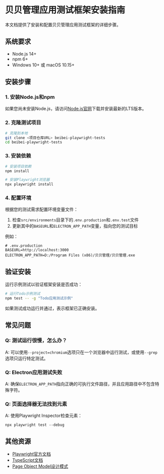 # 贝贝管理应用测试框架安装指南

本文档提供了安装和配置贝贝管理应用测试框架的详细步骤。

## 系统要求

- Node.js 14+
- npm 6+
- Windows 10+ 或 macOS 10.15+

## 安装步骤

### 1. 安装Node.js和npm

如果您尚未安装Node.js，请访问[Node.js官网](https://nodejs.org/)下载并安装最新的LTS版本。

### 2. 克隆测试项目

```bash
# 克隆到本地
git clone <项目仓库URL> beibei-playwright-tests
cd beibei-playwright-tests
```

### 3. 安装依赖

```bash
# 安装项目依赖
npm install

# 安装Playwright浏览器
npx playwright install
```

### 4. 配置环境

根据您的测试需求配置环境变量文件：

1. 检查`src/environments`目录下的`.env.production`和`.env.test`文件
2. 更新其中的`BASEURL`和`ELECTRON_APP_PATH`变量，指向您的测试目标

例如：

```
# .env.production
BASEURL=http://localhost:3000
ELECTRON_APP_PATH=D:/Program Files (x86)/贝贝管理/贝贝管理.exe
```

## 验证安装

运行示例测试以验证框架安装是否成功：

```bash
# 运行Todo示例测试
npm test -- -g "Todo应用测试示例"
```

如果测试成功运行并通过，表示框架已正确安装。

## 常见问题

### Q: 测试运行很慢，怎么办？
A: 可以使用`--project=chromium`选项只在一个浏览器中运行测试，或使用`--grep`选项只运行特定测试。

### Q: Electron应用测试失败
A: 确保`ELECTRON_APP_PATH`指向正确的可执行文件路径，并且应用路径中不包含特殊字符。

### Q: 页面选择器无法找到元素
A: 使用Playwright Inspector检查元素：
```
npx playwright test --debug
```

## 其他资源

- [Playwright官方文档](https://playwright.dev/docs/intro)
- [TypeScript文档](https://www.typescriptlang.org/docs/)
- [Page Object Model设计模式](https://playwright.dev/docs/test-pom) 